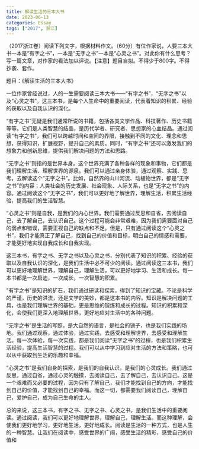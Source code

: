 ```yaml
---
title: 解读生活的三本大书
date: 2023-06-13
categories: Essay
tags: ["2017", 浙江]
---
```


 （2017浙江卷）阅读下列文字，根据材料作文。（60分）有位作家说，人要三本大书一本是“有字之书”，一本是“无字之书”一本是“心灵之书”。对此你有什么思考？写一篇文章，对作家的看法加以评说。【注意】题目自拟。不得少于800字。不得抄袭、套作。

题目：《解读生活的三本大书》

一位作家曾经说过，人的一生需要阅读三本大书——“有字之书”，“无字之书”以及“心灵之书”。这三本书，是每个人生命中的重要阅读，代表着知识的积累、经验的获取以及自我认识的深化。

“有字之书”无疑是我们通常所说的书籍，包括各类文学作品、科技著作、历史书籍等等。它们是人类智慧的结晶，是历代学者、研究者、思想家的心血结晶。通过阅读“有字之书”，我们可以跨越时间和空间的界限，接触到不同的文化、理念和思想，获得知识，扩展视野，提升自己的素质。同时，“有字之书”还可以激发我们的想象力和创新思维，提供我们解决问题的方法和思路。

“无字之书”则指的是世界本身。这个世界充满了各种各样的现象和事物，它们都是我们理解生活、理解世界的源泉。我们可以通过亲身体验，通过观察、实践、思考，去解读这个“无字之书”。比如，自然界的山川河流、动植物世界，都是“无字之书”的内容；人类社会的历史发展、社会现象、人际关系，也是“无字之书”的内容。通过阅读这个“无字之书”，我们可以更好地了解世界，理解生活，积累生活经验，提高我们的生活智慧。

“心灵之书”则是自我，是我们的内心世界。我们需要通过反思和自省，去阅读自己，去了解自己，去认识自己。这个过程可能会非常艰难，因为我们需要面对自己的弱点和错误，需要正视自己的缺点和不足。但是，只有通过阅读这个“心灵之书”，我们才能真正了解自己，找到自己的价值和目标，明白自己的情感和需要，才能更好地实现自我成长和自我实现。

这三本书，有字之书、无字之书以及心灵之书，分别代表了知识的积累、经验的获取以及自我认识的深化，是我们生活中必不可少的阅读。通过阅读这三本书，我们可以更好地理解世界，理解自己，理解生活，可以更好地学习、生活和成长。每一本书都是一次启迪，一次成长，一次智慧的积累。

"有字之书"是知识的矿石，我们通过研读和探索，得到了知识的宝藏。不论是科学的严谨，历史的洪流，还是文学的美妙，都是这本书的内容。知识是解决问题的工具，也是我们理解世界的基础，更是思维的锻炼和成长的过程。知识的积累和深化，会使我们更深入地理解世界，更好地应对生活中的各种问题。

“无字之书”是生活的写照，是大自然的语言，是社会的镜子，也是我们实践的场地。我们通过观察，通过体验，通过实践，去感受和理解世界，去感受和理解生活。每一次体验，每一次实践，都是我们阅读“无字之书”的过程，也是我们积累生活经验，提高生活智慧的过程。我们可以从中学习到应对生活的方法和策略，也可以从中获取到生活的乐趣和幸福。

“心灵之书”是我们自身的探索，是我们的自我认识，是我们的心灵成长。我们通过反思，通过自省，通过心灵的触摸，去阅读自己，去了解自己，去认识自己。这是一个艰难而又必要的过程，因为只有了解自己，我们才能找到自己的方向，才能找到自己的价值，才能找到自己的幸福。而这一切，都需要我们阅读自己，理解自己，爱护自己，成为自己生命的主人。

总的来说，这三本书，有字之书、无字之书、心灵之书，是我们生活中的重要阅读。通过阅读，我们可以更好地理解世界，理解自己，理解生活。而这种理解，会使我们更好地学习，更好地生活，更好地成长。阅读是生活的一种方式，也是人生的一种智慧。让我们在阅读中，感受世界的广阔，感受生活的精彩，感受自己的价值和